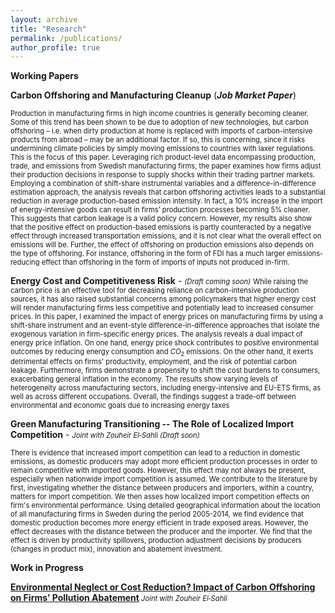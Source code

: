 ```yaml
---
layout: archive
title: "Research"
permalink: /publications/
author_profile: true
---
```

**Working Papers**

<a href="https://www.dropbox.com/scl/fi/vo11fu9yo22qk6vd2jd4n/Albert_JMP.pdf?rlkey=x7qwvggw8d4ju9cgpim0kyp61&dl=0" style="text-decoration: none" target="_blank">**Carbon Offshoring and Manufacturing Cleanup**</a> (***Job Market Paper***)

<sm style="font-size: 0.8em;">
Production in manufacturing firms in high income countries is generally becoming
cleaner. Some of this trend has been shown to be due to adoption of new technologies,
but carbon offshoring – i.e. when dirty production at home is replaced with imports
of carbon-intensive products from abroad – may be an additional factor. If so, this
is concerning, since it risks undermining climate policies by simply moving emissions
to countries with laxer regulations. This is the focus of this paper. Leveraging rich
product-level data encompassing production, trade, and emissions from Swedish manufacturing firms, the paper examines how firms adjust their production decisions in
response to supply shocks within their trading partner markets. Employing a combination of shift-share instrumental variables and a difference-in-difference estimation
approach, the analysis reveals that carbon offshoring activities leads to a substantial
reduction in average production-based emission intensity. In fact, a 10% increase in the
import of energy-intensive goods can result in firms’ production processes becoming
5% cleaner. This suggests that carbon leakage is a valid policy concern. However, my
results also show that the positive effect on production-based emissions is partly counteracted by a negative effect through increased transportation emissions, and it is not
clear what the overall effect on emissions will be. Further, the effect of offshoring on
production emissions also depends on the type of offshoring. For instance, offshoring
in the form of FDI has a much larger emissions-reducing effect than offshoring in the
form of imports of inputs not produced in-firm.

</sm>


 <a >**Energy Cost and Competitiveness Risk**</a> - <sm  style="font-size: 0.8em;"><i> (Draft coming soon)</i></sm>
<sm  style="font-size: 0.8em;">
While raising the carbon price is an effective tool for decreasing reliance on carbon-intensive production sources, it has also raised substantial concerns among policymakers that  higher energy cost will render manufacturing firms less competitive and potentially lead to increased consumer prices. In this paper, I examined the impact of energy prices on manufacturing firms  by using a shift-share instrument and an event-style difference-in-difference approaches that isolate the exogenous variation in firm-specific energy prices. The analysis reveals a dual impact of energy price inflation. On one hand, energy price shock contributes to positive environmental outcomes by reducing energy consumption and $CO_2$ emissions. On the other hand, it exerts detrimental effects on firms' productivity, employment, and the risk of potential carbon leakage. Furthermore, firms demonstrate a propensity to shift the cost burdens to consumers, exacerbating general inflation in the economy. The results show varying levels of heterogeneity across manufacturing sectors, including energy-intensive and EU-ETS firms, as well as across different occupations. Overall, the findings suggest a trade-off between environmental and economic goals due to increasing energy taxes

</sm>

 <a>**Green Manufacturing Transitioning -- The Role of Localized Import Competition**</a> - <sm  style="font-size: 0.8em;"><i> Joint with Zouheir El‑Sahli (Draft soon)</i></sm>

<sm  style="font-size: 0.8em;">
There is evidence that increased import competition can lead to a reduction in domestic emissions, as domestic producers may adopt more efficient production processes in order to remain competitive with imported goods. However, this effect may not always be present, especially when nationwide import competition is assumed. We contribute to the literature by first, investigating whether the distance between producers and importers, within a country, matters for import competition. We then asses how localized import competition effects on firm's environmental performance. Using detailed geographical information about the location of all manufacturing firms in Sweden during the period 2005-2014, we find evidence that domestic production becomes more energy efficient in trade exposed areas.  However, the effect decreases with the distance between the producer and the importer. We find that the effect is driven by productivity spillovers, production adjustment decisions by producers (changes in product mix), innovation and abatement investment.

</sm>




**Work in Progress**

[**Environmental Neglect or Cost Reduction? Impact of Carbon Offshoring on Firms’ Pollution Abatement**]()<sm  style="font-size: 0.8em;"><i> Joint with Zouheir El‑Sahli</i></sm>





 

